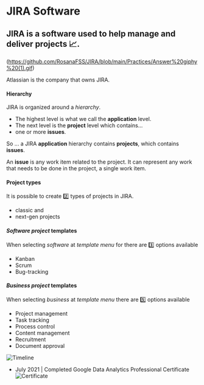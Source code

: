 # JIRA Software


## JIRA is a software used to help manage and deliver projects 📈.
(https://github.com/RosanaFSS/JIRA/blob/main/Practices/Answer%20giphy%20(1).gif)

Atlassian is the company that owns JIRA.

#### Hierarchy
JIRA is organized around a *hierarchy*.

- The highest level is what we call the **application** level.
- The next level is the **project** level which contains...
- one or more **issues**.

So ... a JIRA **application** hierarchy contains **projects**, which contains **issues**.

An **issue** is any work item related to the project.
It can represent any work that needs to be done in the project, a single work item.


#### Project types
It is possible to create 2️⃣ types of projects in JIRA.
- classic and
- next-gen projects



#### _Software project_ templates
When selecting _software_ at _template menu_ for there are 3️⃣ options available 
- Kanban
- Scrum
- Bug-tracking

#### _Business project_ templates
When selecting _business_ at _template menu_ there are :five: options available 
- Project management
- Task tracking
- Process control
- Content management
- Recruitment
- Document approval

![Timeline](https://github.com/RosanaFSS/Timeline/blob/R-coding/giphy.gif)



* July 2021   | Completed Google Data Analytics Professional Certificate ![Certificate](https://github.com/RosanaFSS/Timeline/blob/main/CERTIFICATE_LANDING_PAGE_M474NZHHYG43.jpeg)

